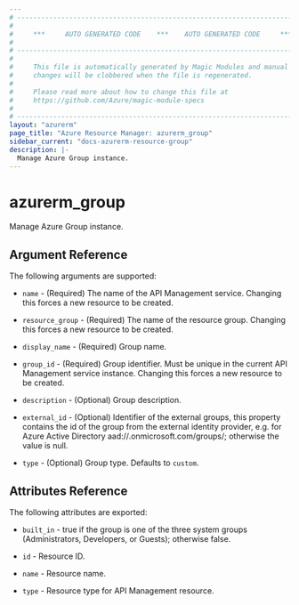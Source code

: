 ```yaml
---
# ----------------------------------------------------------------------------
#
#     ***     AUTO GENERATED CODE    ***    AUTO GENERATED CODE     ***
#
# ----------------------------------------------------------------------------
#
#     This file is automatically generated by Magic Modules and manual
#     changes will be clobbered when the file is regenerated.
#
#     Please read more about how to change this file at
#     https://github.com/Azure/magic-module-specs
#
# ----------------------------------------------------------------------------
layout: "azurerm"
page_title: "Azure Resource Manager: azurerm_group"
sidebar_current: "docs-azurerm-resource-group"
description: |-
  Manage Azure Group instance.
---
```


# azurerm_group

Manage Azure Group instance.


## Argument Reference

The following arguments are supported:

* `name` - (Required) The name of the API Management service. Changing this forces a new resource to be created.

* `resource_group` - (Required) The name of the resource group. Changing this forces a new resource to be created.

* `display_name` - (Required) Group name.

* `group_id` - (Required) Group identifier. Must be unique in the current API Management service instance. Changing this forces a new resource to be created.

* `description` - (Optional) Group description.

* `external_id` - (Optional) Identifier of the external groups, this property contains the id of the group from the external identity provider, e.g. for Azure Active Directory aad://<tenant>.onmicrosoft.com/groups/<group object id>; otherwise the value is null.

* `type` - (Optional) Group type. Defaults to `custom`.

## Attributes Reference

The following attributes are exported:

* `built_in` - true if the group is one of the three system groups (Administrators, Developers, or Guests); otherwise false.

* `id` - Resource ID.

* `name` - Resource name.

* `type` - Resource type for API Management resource.
